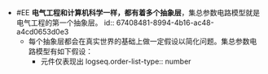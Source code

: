 - #EE **电气工程和计算机科学一样，都有着多个抽象层**，集总参数电路模型就是电气工程的第一个抽象层。
  id:: 67408481-8994-4b16-ac48-a4cd0653d0e3
	- 每个抽象层都会在真实世界的基础上做一定假设以简化问题。集总参数电路模型有如下假设：
		- 元件仅表现出
		  logseq.order-list-type:: number